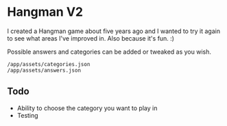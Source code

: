 # Hangman V2
I created a Hangman game about five years ago and I wanted to try it again to see what areas I've improved in.
Also because it's fun. :)

Possible answers and categories can be added or tweaked as you wish.

```
/app/assets/categories.json
/app/assets/answers.json
```

## Todo
* Ability to choose the category you want to play in
* Testing